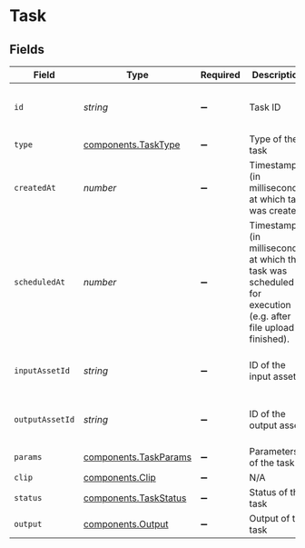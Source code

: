 # Task


## Fields

| Field                                                                                                         | Type                                                                                                          | Required                                                                                                      | Description                                                                                                   | Example                                                                                                       |
| ------------------------------------------------------------------------------------------------------------- | ------------------------------------------------------------------------------------------------------------- | ------------------------------------------------------------------------------------------------------------- | ------------------------------------------------------------------------------------------------------------- | ------------------------------------------------------------------------------------------------------------- |
| `id`                                                                                                          | *string*                                                                                                      | :heavy_minus_sign:                                                                                            | Task ID                                                                                                       | 09F8B46C-61A0-4254-9875-F71F4C605BC7                                                                          |
| `type`                                                                                                        | [components.TaskType](../../models/components/tasktype.md)                                                    | :heavy_minus_sign:                                                                                            | Type of the task                                                                                              |                                                                                                               |
| `createdAt`                                                                                                   | *number*                                                                                                      | :heavy_minus_sign:                                                                                            | Timestamp (in milliseconds) at which task was created                                                         | 1587667174725                                                                                                 |
| `scheduledAt`                                                                                                 | *number*                                                                                                      | :heavy_minus_sign:                                                                                            | Timestamp (in milliseconds) at which the task was scheduled for<br/>execution (e.g. after file upload finished).<br/> | 1587667174725                                                                                                 |
| `inputAssetId`                                                                                                | *string*                                                                                                      | :heavy_minus_sign:                                                                                            | ID of the input asset                                                                                         | 09F8B46C-61A0-4254-9875-F71F4C605BC7                                                                          |
| `outputAssetId`                                                                                               | *string*                                                                                                      | :heavy_minus_sign:                                                                                            | ID of the output asset                                                                                        | 09F8B46C-61A0-4254-9875-F71F4C605BC7                                                                          |
| `params`                                                                                                      | [components.TaskParams](../../models/components/taskparams.md)                                                | :heavy_minus_sign:                                                                                            | Parameters of the task                                                                                        |                                                                                                               |
| `clip`                                                                                                        | [components.Clip](../../models/components/clip.md)                                                            | :heavy_minus_sign:                                                                                            | N/A                                                                                                           |                                                                                                               |
| `status`                                                                                                      | [components.TaskStatus](../../models/components/taskstatus.md)                                                | :heavy_minus_sign:                                                                                            | Status of the task                                                                                            |                                                                                                               |
| `output`                                                                                                      | [components.Output](../../models/components/output.md)                                                        | :heavy_minus_sign:                                                                                            | Output of the task                                                                                            |                                                                                                               |